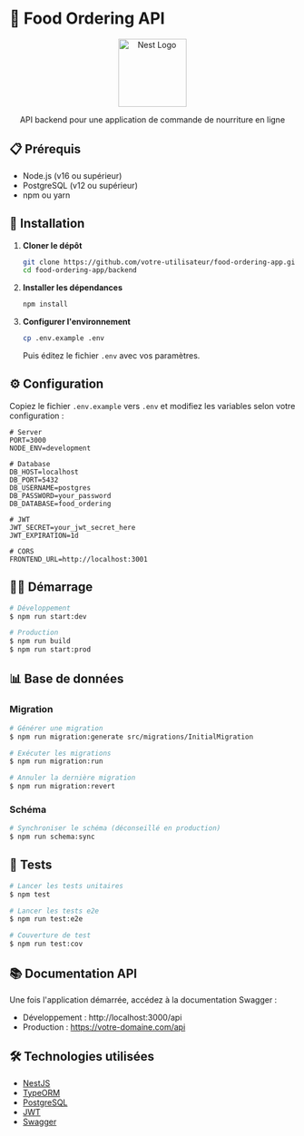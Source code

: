 # 🍔 Food Ordering API

<p align="center">
  <a href="http://nestjs.com/" target="blank"><img src="https://nestjs.com/img/logo-small.svg" width="120" alt="Nest Logo" /></a>
</p>

<p align="center">API backend pour une application de commande de nourriture en ligne</p>

## 📋 Prérequis

- Node.js (v16 ou supérieur)
- PostgreSQL (v12 ou supérieur)
- npm ou yarn

## 🚀 Installation

1. **Cloner le dépôt**
   ```bash
   git clone https://github.com/votre-utilisateur/food-ordering-app.git
   cd food-ordering-app/backend
   ```

2. **Installer les dépendances**
   ```bash
   npm install
   ```

3. **Configurer l'environnement**
   ```bash
   cp .env.example .env
   ```
   Puis éditez le fichier `.env` avec vos paramètres.

## ⚙️ Configuration

Copiez le fichier `.env.example` vers `.env` et modifiez les variables selon votre configuration :

```env
# Server
PORT=3000
NODE_ENV=development

# Database
DB_HOST=localhost
DB_PORT=5432
DB_USERNAME=postgres
DB_PASSWORD=your_password
DB_DATABASE=food_ordering

# JWT
JWT_SECRET=your_jwt_secret_here
JWT_EXPIRATION=1d

# CORS
FRONTEND_URL=http://localhost:3001
```

## 🏃‍♂️ Démarrage

```bash
# Développement
$ npm run start:dev

# Production
$ npm run build
$ npm run start:prod
```

## 📊 Base de données

### Migration

```bash
# Générer une migration
$ npm run migration:generate src/migrations/InitialMigration

# Exécuter les migrations
$ npm run migration:run

# Annuler la dernière migration
$ npm run migration:revert
```

### Schéma

```bash
# Synchroniser le schéma (déconseillé en production)
$ npm run schema:sync
```

## 🧪 Tests

```bash
# Lancer les tests unitaires
$ npm test

# Lancer les tests e2e
$ npm run test:e2e

# Couverture de test
$ npm run test:cov
```

## 📚 Documentation API

Une fois l'application démarrée, accédez à la documentation Swagger :
- Développement : http://localhost:3000/api
- Production : https://votre-domaine.com/api

## 🛠 Technologies utilisées

- [NestJS](https://nestjs.com/)
- [TypeORM](https://typeorm.io/)
- [PostgreSQL](https://www.postgresql.org/)
- [JWT](https://jwt.io/)
- [Swagger](https://swagger.io/)


